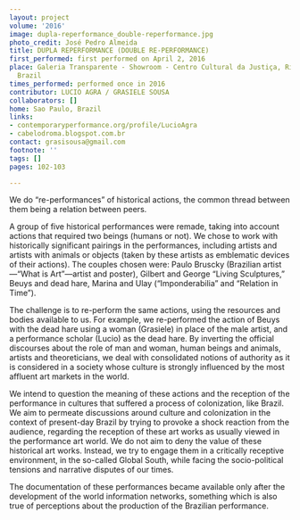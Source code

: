```yaml
---
layout: project
volume: '2016'
image: dupla-reperformance_double-reperformance.jpg
photo_credit: José Pedro Almeida
title: DUPLA REPERFORMANCE (DOUBLE RE-PERFORMANCE)
first_performed: first performed on April 2, 2016
place: Galeria Transparente - Showroom - Centro Cultural da Justiça, Rio de Janeiro,
  Brazil
times_performed: performed once in 2016
contributor: LUCIO AGRA / GRASIELE SOUSA
collaborators: []
home: Sao Paulo, Brazil
links:
- contemporaryperformance.org/profile/LucioAgra
- cabelodroma.blogspot.com.br
contact: grasisousa@gmail.com
footnote: ''
tags: []
pages: 102-103

---
```


We do “re-performances” of historical actions, the common thread between them being a relation between peers.

A group of five historical performances were remade, taking into account actions that required two beings (humans or not). We chose to work with historically significant pairings in the performances, including artists and artists with animals or objects (taken by these artists as emblematic devices of their actions). The couples chosen were: Paulo Bruscky (Brazilian artist—“What is Art”—artist and poster), Gilbert and George “Living Sculptures,” Beuys and dead hare, Marina and Ulay (“Imponderabilia” and “Relation in Time”).

The challenge is to re-perform the same actions, using the resources and bodies available to us. For example, we re-performed the action of Beuys with the dead hare using a woman (Grasiele) in place of the male artist, and a performance scholar (Lucio) as the dead hare. By inverting the official discourses about the role of man and woman, human beings and animals, artists and theoreticians, we deal with consolidated notions of authority as it is considered in a society whose culture is strongly influenced by the most affluent art markets in the world.

We intend to question the meaning of these actions and the reception of the performance in cultures that suffered a process of colonization, like Brazil. We aim to permeate discussions around culture and colonization in the context of present-day Brazil by trying to provoke a shock reaction from the audience, regarding the reception of these art works as usually viewed in the performance art world. We do not aim to deny the value of these historical art works. Instead, we try to engage them in a critically receptive environment, in the so-called Global South, while facing the socio-political tensions and narrative disputes of our times.

The documentation of these performances became available only after the development of the world information networks, something which is also true of perceptions about the production of the Brazilian performance.
